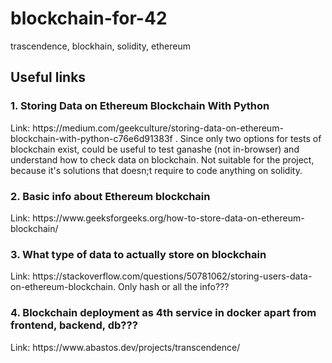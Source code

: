 # blockchain-for-42
trascendence, blockhain, solidity, ethereum
<h2>Useful links</h2>
<h3>1. Storing Data on Ethereum Blockchain With Python</h3>
<p>Link: https://medium.com/geekculture/storing-data-on-ethereum-blockchain-with-python-c76e6d91383f . Since only two options for tests of blockchain exist, could be useful to test ganashe (not in-browser) and understand how to check data on blockchain. Not suitable for the project, because it's solutions that doesn;t require to code anything on solidity.</p>
<h3>2. Basic info about Ethereum blockchain</h3>
<p>Link: https://www.geeksforgeeks.org/how-to-store-data-on-ethereum-blockchain/</p>
<h3>3. What type of data to actually store on blockchain</h4>
<p>Link: https://stackoverflow.com/questions/50781062/storing-users-data-on-ethereum-blockchain. Only hash or all the info??? </p>
<h3>4. Blockchain deployment as 4th service in docker apart from frontend, backend, db???</h3>
<p>Link: https://www.abastos.dev/projects/transcendence/</p>
